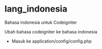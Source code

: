 # lang_indonesia
Bahasa indonesia untuk Codeigniter
<p>Ubah bahasa codeigniter ke bahasa indonesia</p>
<ul>
<li>Masuk ke application/config/config.php</i>
